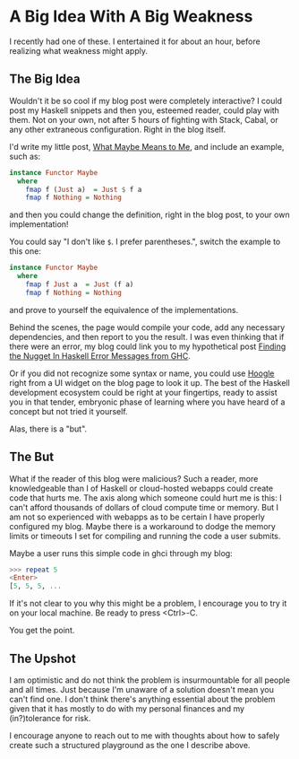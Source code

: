 # A Big Idea With A Big Weakness

I recently had one of these. I entertained it for about an hour, before realizing what weakness might apply.

## The Big Idea

Wouldn't it be so cool if my blog post were completely interactive? I could post my Haskell snippets and then you, esteemed reader, could play with them. Not on your own, not after 5 hours of fighting with Stack, Cabal, or any other extraneous configuration. Right in the blog itself.

I'd write my little post, [What Maybe Means to Me](what-maybe-means-to-me.md), and include an example, such as:

```haskell
instance Functor Maybe
  where
    fmap f (Just a)  = Just $ f a
    fmap f Nothing = Nothing
```

and then you could change the definition, right in the blog post, to your own implementation!

You could say "I don't like `$`. I prefer parentheses.", switch the example to this one:

```haskell
instance Functor Maybe
  where
    fmap f Just a  = Just (f a)
    fmap f Nothing = Nothing
```

and prove to yourself the equivalence of the implementations.

Behind the scenes, the page would compile your code, add any necessary dependencies, and then report to you the result. I was even thinking that if there were an error, my blog could link you to my hypothetical post [Finding the Nugget In  Haskell Error Messages from GHC](nugget-errors-ghc.md).

Or if you did not recognize some syntax or name, you could use [Hoogle](https://hoogle.haskell.org/) right from a UI widget on the blog page to look it up. The best of the Haskell development ecosystem could be right at your fingertips, ready to assist you in that tender, embryonic phase of learning where you have heard of a concept but not tried it yourself.

Alas, there is a "but".

## The But

What if the reader of this blog were malicious? Such a reader, more knowledgeable than I of Haskell or cloud-hosted webapps could create code that hurts me. The axis along which someone could hurt me is this: I can't afford thousands of dollars of cloud compute time or memory. But I am not so experienced with webapps as to be certain I have properly configured my blog. Maybe there is a workaround to dodge the memory limits or timeouts I set for compiling and running the code a user submits.

Maybe a user runs this simple code in ghci through my blog:

```haskell
>>> repeat 5
<Enter>
[5, 5, 5, ...
```

If it's not clear to you why this might be a problem, I encourage you to try it on your local machine. Be ready to press \<Ctrl\>-C.

You get the point.

## The Upshot

I am optimistic and do not think the problem is insurmountable for all people and all times. Just because I'm unaware of a solution doesn't mean you can't find one. I don't think there's anything essential about the problem given that it has mostly to do with my personal finances and my (in?)tolerance for risk.

I encourage anyone to reach out to me with thoughts about how to safely create such a structured playground as the one I describe above.
